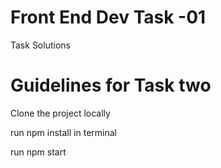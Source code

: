 # Front End Dev Task -01
 Task Solutions

# Guidelines for Task two 
<p>Clone the project locally</p>
<p>run npm install in terminal</p>
<p>run npm start</p>
